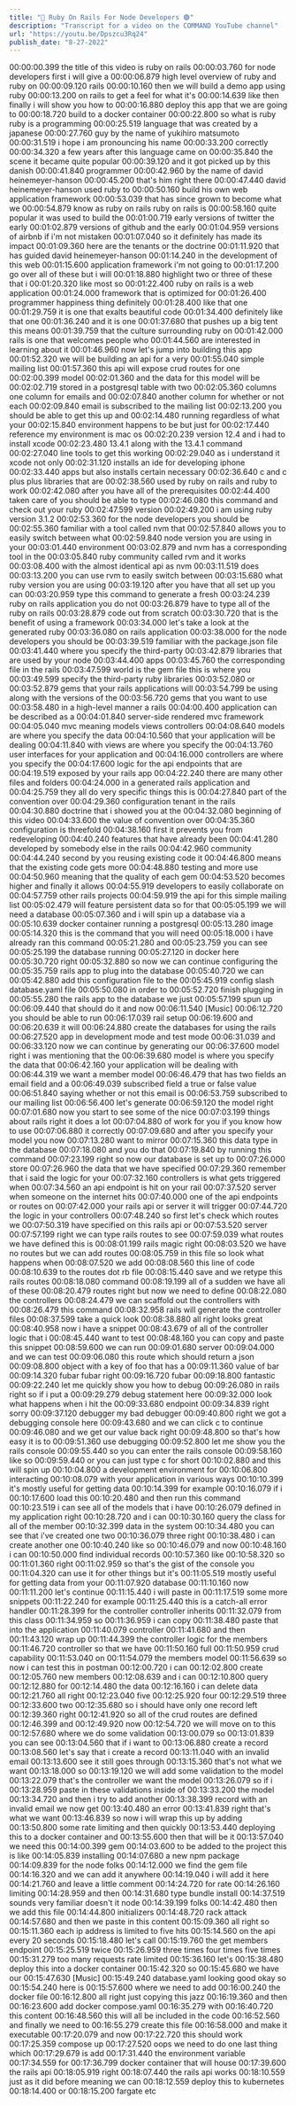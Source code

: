 ```yaml
---
title: "💎 Ruby On Rails For Node Developers 🟢"
description: "Transcript for a video on the COMMAND YouTube channel"
url: "https://youtu.be/Dpszcu3Rq24"
publish_date: "8-27-2022"
---
```


00:00:00.399 the title of this video is ruby on rails
00:00:03.760 for node developers first i will give a
00:00:06.879 high level overview of ruby and ruby on
00:00:09.120 rails
00:00:10.160 then we will build a demo app using ruby
00:00:13.200 on rails to get a feel for what it's
00:00:14.639 like then finally i will show you how to
00:00:16.880 deploy this app that we are going to
00:00:18.720 build to a docker container
00:00:22.800 so what is ruby ruby is a programming
00:00:25.519 language that was created by a japanese
00:00:27.760 guy by the name of yukihiro matsumoto
00:00:31.519 i hope i am pronouncing his name
00:00:33.200 correctly
00:00:34.320 a few years after this language came on
00:00:35.840 the scene it became quite popular
00:00:39.120 and it got picked up by this danish
00:00:41.840 programmer
00:00:42.960 by the name of david heinemeyer-hanson
00:00:45.200 that's him right there
00:00:47.440 david heinemeyer-hanson used ruby to
00:00:50.160 build his own web application framework
00:00:53.039 that has since grown to become what we
00:00:54.879 know as ruby on rails ruby on rails is
00:00:58.160 quite popular it was used to build the
00:01:00.719 early versions of twitter the early
00:01:02.879 versions of github and the early
00:01:04.959 versions of airbnb if i'm not mistaken
00:01:07.040 so it definitely has made its impact
00:01:09.360 here are the tenants or the doctrine
00:01:11.920 that has guided david heinemeyer-hanson
00:01:14.240 in the development of this web
00:01:15.600 application framework i'm not going to
00:01:17.200 go over all of these but i will
00:01:18.880 highlight two or three of these that i
00:01:20.320 like most so
00:01:22.400 ruby on rails is a web application
00:01:24.000 framework that is optimized for
00:01:26.400 programmer happiness thing definitely
00:01:28.400 like that one
00:01:29.759 it is one that exalts beautiful code
00:01:34.400 definitely like that one
00:01:36.240 and it is one
00:01:37.680 that pushes up a big tent this means
00:01:39.759 that the culture surrounding ruby on
00:01:42.000 rails is one that welcomes people who
00:01:44.560 are interested in learning about it
00:01:46.960 now let's jump into building this app
00:01:52.320 we will be building an api for a very
00:01:55.040 simple mailing list
00:01:57.360 this api will expose crud routes for one
00:02:00.399 model
00:02:01.360 and the data for this model will be
00:02:02.719 stored in a postgresql table with two
00:02:05.360 columns one column for emails and
00:02:07.840 another column for whether or not each
00:02:09.840 email is subscribed to the mailing list
00:02:13.200 you should be able to get this up and
00:02:14.480 running regardless of what your
00:02:15.840 environment happens to be but just for
00:02:17.440 reference my environment is mac os
00:02:20.239 version 12.4 and i had to install xcode
00:02:23.480 13.4.1 along with the 13.4.1 command
00:02:27.040 line tools to get this working
00:02:29.040 as i understand it xcode not only
00:02:31.120 installs an ide for developing iphone
00:02:33.440 apps but also installs certain necessary
00:02:36.640 c and c plus plus libraries that are
00:02:38.560 used by ruby on rails and ruby to work
00:02:42.080 after you have all of the prerequisites
00:02:44.400 taken care of you should be able to type
00:02:46.080 this command and check out your ruby
00:02:47.599 version
00:02:49.200 i am using ruby version 3.1.2
00:02:53.360 for the node developers you should be
00:02:55.360 familiar with a tool called nvm that
00:02:57.840 allows you to easily switch between what
00:02:59.840 node version you are using in your
00:03:01.440 environment
00:03:02.879 and nvm has a corresponding tool in the
00:03:05.840 ruby community called rvm and it works
00:03:08.400 with the almost identical api as nvm
00:03:11.519 does
00:03:13.200 you can use rvm to easily switch between
00:03:15.680 what ruby version you are using
00:03:19.120 after you have that all set up you can
00:03:20.959 type this command to generate a fresh
00:03:24.239 ruby on rails application you do not
00:03:26.879 have to type all of the ruby on rails
00:03:28.879 code out from scratch
00:03:30.720 that is the benefit of using a framework
00:03:34.000 let's take a look at the generated ruby
00:03:36.080 on rails application
00:03:38.000 for the node developers you should be
00:03:39.519 familiar with the package.json file
00:03:41.440 where you specify the third-party
00:03:42.879 libraries that are used by your node
00:03:44.400 apps
00:03:45.760 the corresponding file in the rails
00:03:47.599 world is the gem file this is where you
00:03:49.599 specify the third-party ruby libraries
00:03:52.080 or
00:03:52.879 gems that your rails applications will
00:03:54.799 be using along with the versions of the
00:03:56.720 gems that you want to use
00:03:58.480 in a high-level manner a rails
00:04:00.400 application can be described as a
00:04:01.840 server-side rendered mvc framework
00:04:05.040 mvc meaning models views controllers
00:04:08.640 models are where you specify the data
00:04:10.560 that your application will be dealing
00:04:11.840 with views are where you specify the
00:04:13.760 user interfaces for your application and
00:04:16.000 controllers are where you specify the
00:04:17.600 logic for the api endpoints that are
00:04:19.519 exposed by your rails app
00:04:22.240 there are many other files and folders
00:04:24.000 in a generated rails application and
00:04:25.759 they all do very specific things this is
00:04:27.840 part of the convention over
00:04:29.360 configuration tenant in the rails
00:04:30.880 doctrine that i showed you at the
00:04:32.080 beginning of this video
00:04:33.600 the value of convention over
00:04:35.360 configuration is threefold
00:04:38.160 first it prevents you from redeveloping
00:04:40.240 features that have already been
00:04:41.280 developed by somebody else in the rails
00:04:42.960 community
00:04:44.240 second by you reusing existing code it
00:04:46.800 means that the existing code gets more
00:04:48.880 testing and more use
00:04:50.960 meaning that the quality of each gem
00:04:53.520 becomes higher and finally it allows
00:04:55.919 developers to easily collaborate on
00:04:57.759 other rails projects
00:04:59.919 the api for this simple mailing list
00:05:02.479 will feature persistent data so for that
00:05:05.199 we will need a database
00:05:07.360 and i will spin up a database via a
00:05:10.639 docker container running a postgresql
00:05:13.280 image
00:05:14.320 this is the command that you will need
00:05:18.000 i have already ran this command
00:05:21.280 and
00:05:23.759 you can see
00:05:25.199 the database running
00:05:27.120 in docker here
00:05:30.720 right
00:05:32.880 so now we can continue configuring the
00:05:35.759 rails app to plug into the database
00:05:40.720 we can
00:05:42.880 add this configuration file to the
00:05:45.919 config slash database.yaml file
00:05:50.080 in order to
00:05:52.720 finish plugging in
00:05:55.280 the rails app to the database we just
00:05:57.199 spun up
00:06:09.440 that should do it and now
00:06:11.540 [Music]
00:06:12.720 you should be able to run
00:06:17.039 rail setup
00:06:19.600 and
00:06:20.639 it will
00:06:24.880 create the databases for using the rails
00:06:27.520 app in development mode and test mode
00:06:31.039 and
00:06:33.120 now we can continue by generating our
00:06:37.600 model right i was mentioning that the
00:06:39.680 model is where you specify the data that
00:06:42.160 your application will be dealing with
00:06:44.319 we want a member model
00:06:46.479 that has two fields an email field and a
00:06:49.039 subscribed field a true or false value
00:06:51.840 saying whether or not this email is
00:06:53.759 subscribed to our mailing list
00:06:56.400 let's generate
00:06:59.120 the model right
00:07:01.680 now you start to see some of the nice
00:07:03.199 things about rails right it does a lot
00:07:04.880 of work for you if you know how to use
00:07:06.880 it correctly
00:07:09.680 and after you specify your model you now
00:07:13.280 want to mirror
00:07:15.360 this data type in the database
00:07:18.080 and you do that
00:07:19.840 by running this command
00:07:23.199 right so now our database is set up to
00:07:26.000 store
00:07:26.960 the data that we have specified
00:07:29.360 remember that i said the logic for your
00:07:32.160 controllers is what gets triggered when
00:07:34.560 an api endpoint is hit on your rail
00:07:37.520 server when someone on the internet hits
00:07:40.000 one of the api endpoints or routes on
00:07:42.000 your rails api or server it will trigger
00:07:44.720 the logic in your controllers
00:07:48.240 so first let's check which routes we
00:07:50.319 have specified on this rails api or
00:07:53.520 server
00:07:57.199 right we can type rails routes to see
00:07:59.039 what routes we have defined this is
00:08:01.199 rails magic right
00:08:03.520 we have no routes but we can add routes
00:08:05.759 in this file so look what happens when
00:08:07.520 we add
00:08:08.560 this line of code
00:08:10.639 to the routes dot rb file
00:08:15.440 save and we retype this rails routes
00:08:18.080 command
00:08:19.199 all of a sudden we have all of these
00:08:20.479 routes right but now we need to define
00:08:22.080 the controllers
00:08:24.479 we can scaffold out the controllers with
00:08:26.479 this command
00:08:32.958 rails will generate the controller files
00:08:37.599 take a quick look
00:08:38.880 all right looks great
00:08:40.958 now i have a snippet
00:08:43.679 of all of the controller logic that i
00:08:45.440 want to test
00:08:48.160 you can copy and paste this snippet
00:08:59.600 we can run
00:09:01.680 server
00:09:04.000 and we can test
00:09:06.080 this route which should return a json
00:09:08.800 object with a key of foo that has a
00:09:11.360 value of bar
00:09:14.320 fubar fubar right
00:09:16.720 fubar
00:09:18.800 fantastic
00:09:22.240 let me quickly show you how to debug
00:09:26.080 in rails right so if i put a
00:09:29.279 debug statement here
00:09:32.000 look what happens when i hit the
00:09:33.680 endpoint
00:09:34.839 right sorry
00:09:37.120 debugger my bad debugger
00:09:40.800 right we got a debugging console here
00:09:43.680 and we can click c to continue
00:09:46.080 and we get our value back right
00:09:48.800 so that's how easy it is to
00:09:51.360 use debugging
00:09:52.800 let me show you the rails console
00:09:55.440 so you can enter the rails console
00:09:58.160 like so
00:09:59.440 or you can just type c for short
00:10:02.880 and this will spin up
00:10:04.800 a development environment for
00:10:06.800 interacting
00:10:08.079 with your application in various ways
00:10:10.399 it's mostly useful for getting data
00:10:14.399 for example
00:10:16.079 if i
00:10:17.600 load this
00:10:20.480 and then run this command
00:10:23.519 i can see all of the models that i have
00:10:26.079 defined in my application right
00:10:28.720 and i can
00:10:30.160 query the class for all of the member
00:10:32.399 data in the system
00:10:34.480 you can see that i've created one two
00:10:36.079 three right
00:10:38.480 i can create another one
00:10:40.240 like so
00:10:46.079 and now
00:10:48.160 i can
00:10:50.000 find individual records
00:10:57.360 like
00:10:58.320 so
00:11:01.360 right
00:11:02.959 so that's the gist of the console you
00:11:04.320 can use it for other things but it's
00:11:05.519 mostly useful for getting data from your
00:11:07.920 database
00:11:10.160 now
00:11:11.200 let's continue
00:11:15.440 i will paste in
00:11:17.519 some more snippets
00:11:22.240 for example
00:11:25.440 this is a catch-all error handler
00:11:28.399 for the controller controller inherits
00:11:32.079 from this class
00:11:34.959 so
00:11:36.959 i can copy
00:11:38.480 paste that into the application
00:11:40.079 controller
00:11:41.680 and then
00:11:43.120 wrap up
00:11:44.399 the controller logic for the members
00:11:46.720 controller so that we have
00:11:50.160 full
00:11:50.959 crud capability
00:11:53.040 on
00:11:54.079 the members model
00:11:56.639 so now i can test this in postman
00:12:00.720 i can
00:12:02.800 create
00:12:05.760 new members
00:12:08.639 and i can
00:12:10.800 query
00:12:12.880 for
00:12:14.480 the data
00:12:16.160 i can delete data
00:12:21.760 all right
00:12:23.040 five
00:12:25.920 four
00:12:29.519 three
00:12:33.600 two
00:12:35.680 so i should have only one record left
00:12:39.360 right
00:12:41.920 so all of the crud routes are defined
00:12:46.399 and
00:12:49.920 now
00:12:54.720 we will move on to this
00:12:57.680 where we do some validation
00:13:00.079 so
00:13:01.839 you can see
00:13:04.560 that if i want to
00:13:06.880 create a record
00:13:08.560 let's say that i create a record
00:13:11.040 with an invalid email
00:13:13.600 see it still goes through
00:13:15.360 that's not what we want
00:13:18.000 so
00:13:19.120 we will add some validation to the model
00:13:22.079 that's the controller we want the model
00:13:26.079 so if i
00:13:28.959 paste in these validations inside of
00:13:33.200 the model
00:13:34.720 and then i try to add another
00:13:38.399 record with an invalid email we now get
00:13:40.480 an error
00:13:41.839 right that's what we want
00:13:46.839 so now i will wrap this up by adding
00:13:50.800 some rate limiting and then quickly
00:13:53.440 deploying this to a docker container and
00:13:55.600 then that will be it
00:13:57.040 we need this
00:14:00.399 gem
00:14:03.600 to be added to the project this is like
00:14:05.839 installing
00:14:07.680 a new npm package
00:14:09.839 for the node folks
00:14:12.000 we find the gem file
00:14:16.320 and we can add it anywhere
00:14:19.040 i will add it here
00:14:21.760 and leave a little comment
00:14:24.720 for rate
00:14:26.160 limiting
00:14:28.959 and then
00:14:31.680 type bundle install
00:14:37.519 sounds very familiar doesn't it node
00:14:39.199 folks
00:14:42.480 then we add this file
00:14:44.800 initializers
00:14:48.720 rack attack
00:14:57.680 and then we paste in this content
00:15:09.360 all right so
00:15:11.360 each ip address is limited to five hits
00:15:14.560 on the api every 20 seconds
00:15:18.480 let's call
00:15:19.760 the get members endpoint
00:15:25.519 twice
00:15:26.959 three times four times five times
00:15:31.279 too many requests rate limited
00:15:36.160 let's
00:15:38.480 deploy this into a docker container
00:15:42.320 so
00:15:45.680 we have our
00:15:47.630 [Music]
00:15:49.240 database.yaml looking good okay so
00:15:54.240 here is
00:15:57.600 where we need to add
00:16:00.240 the docker file
00:16:12.800 all right just copying this jazz
00:16:19.360 and then
00:16:23.600 add docker compose.yaml
00:16:35.279 with
00:16:40.720 this content
00:16:48.560 this will all be included in the code
00:16:52.560 and finally we need to
00:16:55.279 create this file
00:16:58.000 and make it executable
00:17:20.079 and now
00:17:22.720 this should work
00:17:25.359 compose up
00:17:27.520 oops we need to do one last thing which
00:17:29.679 is add
00:17:31.440 the environment variable
00:17:34.559 for
00:17:36.799 docker container that will house
00:17:39.600 the rails api
00:18:05.919 right
00:18:07.440 the rails api works
00:18:10.559 just as it did before meaning we can
00:18:12.559 deploy this to kubernetes
00:18:14.400 or
00:18:15.200 fargate etc

